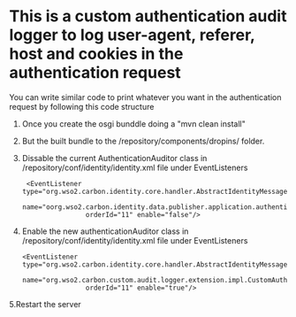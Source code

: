 # This is a custom authentication audit logger to log user-agent, referer, host and cookies in the authentication request

You can write similar code to print whatever you want in the authentication request by following this code structure


1. Once you create the osgi bunddle doing a "mvn clean install"
2. But the built bundle to the <carbon-home>/repository/components/dropins/ folder.
3. Dissable the current AuthenticationAuditor class in <carbon-home>/repository/conf/identity/identity.xml file  under EventListeners

        <EventListener type="org.wso2.carbon.identity.core.handler.AbstractIdentityMessageHandler"
                       name="oorg.wso2.carbon.identity.data.publisher.application.authentication.impl.AuthenticationAuditLogger"
                       orderId="11" enable="false"/>
                       
4. Enable the new authenticationAuditor class in <carbon-home>/repository/conf/identity/identity.xml file  under EventListeners

       <EventListener type="org.wso2.carbon.identity.core.handler.AbstractIdentityMessageHandler"
                       name="org.wso2.carbon.custom.audit.logger.extension.impl.CustomAuthenticationAuditLogger"
                       orderId="11" enable="true"/>
                       
5.Restart the server
